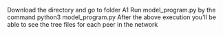 Download the directory and go to folder A1
Run model_program.py by the command python3 model_program.py
After the above execution you'll be able to see the tree files for each peer in the network